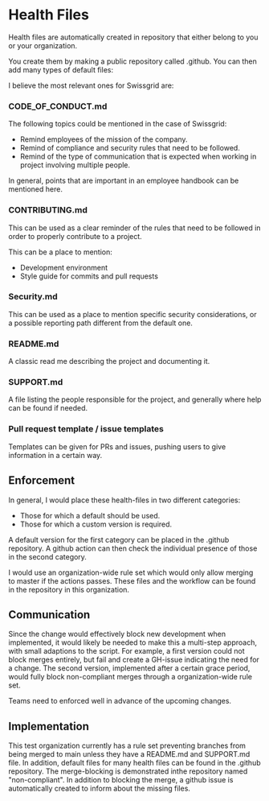 # Health Files

Health files are automatically created in repository that either belong to you or your organization.

You create them by making a public repository called .github. You can then add many types of default files:

I believe the most relevant ones for Swissgrid are:

### CODE_OF_CONDUCT.md

The following topics could be mentioned in the case of Swissgrid:

- Remind employees of the mission of the company.
- Remind of compliance and security rules that need to be followed.
- Remind of the type of communication that is expected when working in project involving multiple people.

In general, points that are important in an employee handbook can be mentioned here.

### CONTRIBUTING.md

This can be used as a clear reminder of the rules that need to be followed in order to properly contribute to a project.

This can be a place to mention:

- Development environment 
- Style guide for commits and pull requests

### Security.md

This can be used as a place to mention specific security considerations, or a possible reporting path different from the default one.

### README.md

A classic read me describing the project and documenting it.

### SUPPORT.md

A file listing the people responsible for the project, and generally where help can be found if needed.

### Pull request template / issue templates

Templates can be given for PRs and issues, pushing users to give information in a certain way.

## Enforcement

In general, I would place these health-files in two different categories:

- Those for which a default should be used.
- Those for which a custom version is required.

A default version for the first category can be placed in the .github repository.
A github action can then check the individual presence of those in the second category.

I would use an organization-wide rule set which would only allow merging to master if the actions passes.
These files and the workflow can be found in the repository in this organization.

## Communication

Since the change would effectively block new development when implemented, it would likely be needed to make this a multi-step approach, with small adaptions to the script.
For example, a first version could not block merges entirely, but fail and create a GH-issue indicating the need for a change. The second version, implemented after a certain grace period, would fully block non-compliant merges through a organization-wide rule set.

Teams need to enforced well in advance of the upcoming changes.


## Implementation

This test organization currently has a rule set preventing branches from being merged to main unless they have a README.md and SUPPORT.md file. In addition, default files for many health files can be found in the .github repository. The merge-blocking is demonstrated inthe repository named "non-compliant". In addition to blocking the merge, a github issue is automatically created to inform about the missing files.
